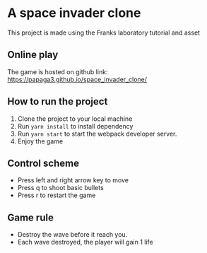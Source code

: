 # A space invader clone
This project is made using the Franks laboratory tutorial and asset

## Online play
The game is hosted on github link: https://papaga3.github.io/space_invader_clone/

## How to run the project
1.  Clone the project to your local machine
2.  Run `yarn install` to install dependency
3.  Run `yarn start` to start the webpack developer server.
4.  Enjoy the game

## Control scheme
+   Press left and right arrow key to move
+   Press q to shoot basic bullets
+   Press r to restart the game

## Game rule
+   Destroy the wave before it reach you.
+   Each wave destroyed, the player will gain 1 life


